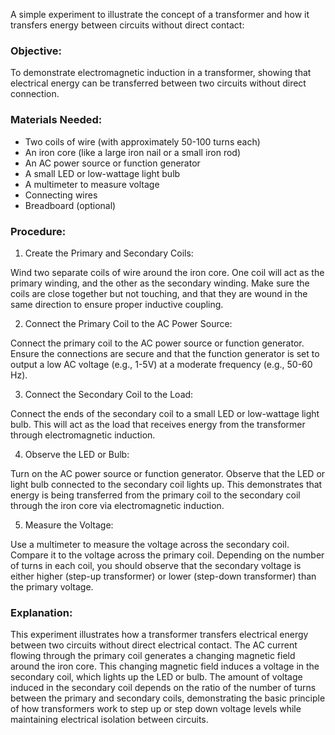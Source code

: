 A simple experiment to illustrate the concept of a transformer and how it transfers energy between circuits without direct contact:

### Objective:

To demonstrate electromagnetic induction in a transformer, showing that electrical energy can be transferred between two circuits without direct connection.

### Materials Needed:

- Two coils of wire (with approximately 50-100 turns each)
- An iron core (like a large iron nail or a small iron rod)
- An AC power source or function generator
- A small LED or low-wattage light bulb
- A multimeter to measure voltage
- Connecting wires
- Breadboard (optional)

### Procedure:

1. Create the Primary and Secondary Coils:

Wind two separate coils of wire around the iron core. One coil will act as the primary winding, and the other as the secondary winding. Make sure the coils are close together but not touching, and that they are wound in the same direction to ensure proper inductive coupling.

2. Connect the Primary Coil to the AC Power Source:

Connect the primary coil to the AC power source or function generator. Ensure the connections are secure and that the function generator is set to output a low AC voltage (e.g., 1-5V) at a moderate frequency (e.g., 50-60 Hz).

3. Connect the Secondary Coil to the Load:

Connect the ends of the secondary coil to a small LED or low-wattage light bulb. This will act as the load that receives energy from the transformer through electromagnetic induction.

4. Observe the LED or Bulb:

Turn on the AC power source or function generator. Observe that the LED or light bulb connected to the secondary coil lights up. This demonstrates that energy is being transferred from the primary coil to the secondary coil through the iron core via electromagnetic induction.

5. Measure the Voltage:

Use a multimeter to measure the voltage across the secondary coil. Compare it to the voltage across the primary coil. Depending on the number of turns in each coil, you should observe that the secondary voltage is either higher (step-up transformer) or lower (step-down transformer) than the primary voltage.

### Explanation:

This experiment illustrates how a transformer transfers electrical energy between two circuits without direct electrical contact. The AC current flowing through the primary coil generates a changing magnetic field around the iron core. This changing magnetic field induces a voltage in the secondary coil, which lights up the LED or bulb. The amount of voltage induced in the secondary coil depends on the ratio of the number of turns between the primary and secondary coils, demonstrating the basic principle of how transformers work to step up or step down voltage levels while maintaining electrical isolation between circuits.
